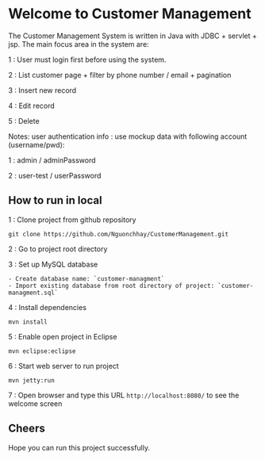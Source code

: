 Welcome to Customer Management
==============================

The Customer Management System is written in Java with JDBC + servlet + jsp. The main focus area in the system are:

1 : User must login first before using the system.

2 : List customer page + filter by phone number / email + pagination

3 : Insert new record

4 : Edit record

5 : Delete

Notes: user authentication info : use mockup data with following account (username/pwd):

1 : admin / adminPassword

2 :  user-test / userPassword

How to run in local
-------------------

1 :  Clone project from github repository

	git clone https://github.com/Nguonchhay/CustomerManagement.git

2 : Go to project root directory

3 : Set up MySQL database

	- Create database name: `customer-managment`
	- Import existing database from root directory of project: `customer-managment.sql`

4 : Install dependencies

	mvn install
	
5 : Enable open project in Eclipse

	mvn eclipse:eclipse

6 : Start web server to run project

	mvn jetty:run

7 : Open browser and type this URL `http://localhost:8080/` to see the welcome screen

Cheers
------

Hope you can run this project successfully.